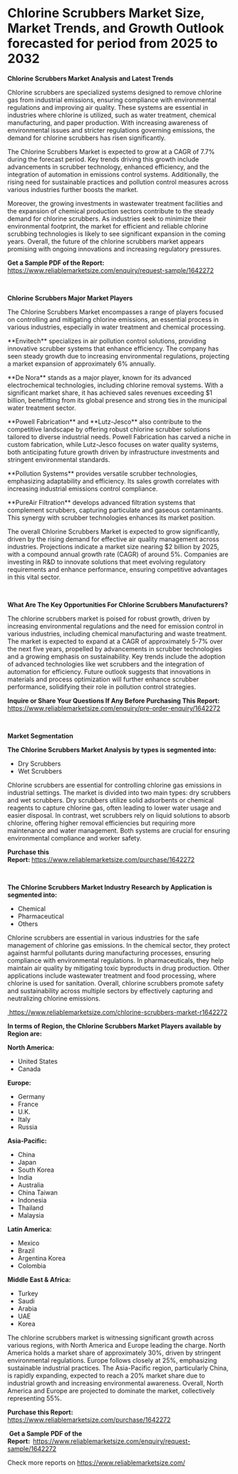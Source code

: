 <p><h1>Chlorine Scrubbers Market Size, Market Trends, and Growth Outlook forecasted for period from 2025 to 2032</h1></p><p><strong>Chlorine Scrubbers Market Analysis and Latest Trends</strong></p>
<p><p>Chlorine scrubbers are specialized systems designed to remove chlorine gas from industrial emissions, ensuring compliance with environmental regulations and improving air quality. These systems are essential in industries where chlorine is utilized, such as water treatment, chemical manufacturing, and paper production. With increasing awareness of environmental issues and stricter regulations governing emissions, the demand for chlorine scrubbers has risen significantly. </p><p>The Chlorine Scrubbers Market is expected to grow at a CAGR of 7.7% during the forecast period. Key trends driving this growth include advancements in scrubber technology, enhanced efficiency, and the integration of automation in emissions control systems. Additionally, the rising need for sustainable practices and pollution control measures across various industries further boosts the market. </p><p>Moreover, the growing investments in wastewater treatment facilities and the expansion of chemical production sectors contribute to the steady demand for chlorine scrubbers. As industries seek to minimize their environmental footprint, the market for efficient and reliable chlorine scrubbing technologies is likely to see significant expansion in the coming years. Overall, the future of the chlorine scrubbers market appears promising with ongoing innovations and increasing regulatory pressures.</p></p>
<p><strong>Get a Sample PDF of the Report:&nbsp;</strong> <a href="https://www.reliablemarketsize.com/enquiry/request-sample/1642272?utm_campaign=3197&utm_medium=2&utm_source=Github&utm_content=ia&utm_term=11042025&utm_id=chlorine-scrubbers">https://www.reliablemarketsize.com/enquiry/request-sample/1642272</a></p>
<p>&nbsp;</p>
<p><strong>Chlorine Scrubbers Major Market Players</strong></p>
<p><p>The Chlorine Scrubbers Market encompasses a range of players focused on controlling and mitigating chlorine emissions, an essential process in various industries, especially in water treatment and chemical processing. </p><p>**Envitech** specializes in air pollution control solutions, providing innovative scrubber systems that enhance efficiency. The company has seen steady growth due to increasing environmental regulations, projecting a market expansion of approximately 6% annually.</p><p>**De Nora** stands as a major player, known for its advanced electrochemical technologies, including chlorine removal systems. With a significant market share, it has achieved sales revenues exceeding $1 billion, benefitting from its global presence and strong ties in the municipal water treatment sector.</p><p>**Powell Fabrication** and **Lutz-Jesco** also contribute to the competitive landscape by offering robust chlorine scrubber solutions tailored to diverse industrial needs. Powell Fabrication has carved a niche in custom fabrication, while Lutz-Jesco focuses on water quality systems, both anticipating future growth driven by infrastructure investments and stringent environmental standards.</p><p>**Pollution Systems** provides versatile scrubber technologies, emphasizing adaptability and efficiency. Its sales growth correlates with increasing industrial emissions control compliance.</p><p>**PureAir Filtration** develops advanced filtration systems that complement scrubbers, capturing particulate and gaseous contaminants. This synergy with scrubber technologies enhances its market position.</p><p>The overall Chlorine Scrubbers Market is expected to grow significantly, driven by the rising demand for effective air quality management across industries. Projections indicate a market size nearing $2 billion by 2025, with a compound annual growth rate (CAGR) of around 5%. Companies are investing in R&D to innovate solutions that meet evolving regulatory requirements and enhance performance, ensuring competitive advantages in this vital sector.</p></p>
<p>&nbsp;</p>
<p><strong>What Are The Key Opportunities For Chlorine Scrubbers Manufacturers?</strong></p>
<p><p>The chlorine scrubbers market is poised for robust growth, driven by increasing environmental regulations and the need for emission control in various industries, including chemical manufacturing and waste treatment. The market is expected to expand at a CAGR of approximately 5-7% over the next five years, propelled by advancements in scrubber technologies and a growing emphasis on sustainability. Key trends include the adoption of advanced technologies like wet scrubbers and the integration of automation for efficiency. Future outlook suggests that innovations in materials and process optimization will further enhance scrubber performance, solidifying their role in pollution control strategies.</p></p>
<p><strong>Inquire or Share Your Questions If Any Before Purchasing This Report:</strong> <a href="https://www.reliablemarketsize.com/enquiry/pre-order-enquiry/1642272?utm_campaign=3197&utm_medium=2&utm_source=Github&utm_content=ia&utm_term=11042025&utm_id=chlorine-scrubbers">https://www.reliablemarketsize.com/enquiry/pre-order-enquiry/1642272</a></p>
<p>&nbsp;</p>
<p><strong>Market Segmentation</strong></p>
<p><strong>The Chlorine Scrubbers Market Analysis by types is segmented into:</strong></p>
<p><ul><li>Dry Scrubbers</li><li>Wet Scrubbers</li></ul></p>
<p><p>Chlorine scrubbers are essential for controlling chlorine gas emissions in industrial settings. The market is divided into two main types: dry scrubbers and wet scrubbers. Dry scrubbers utilize solid adsorbents or chemical reagents to capture chlorine gas, often leading to lower water usage and easier disposal. In contrast, wet scrubbers rely on liquid solutions to absorb chlorine, offering higher removal efficiencies but requiring more maintenance and water management. Both systems are crucial for ensuring environmental compliance and worker safety.</p></p>
<p><strong>Purchase this Report:&nbsp;</strong><a href="https://www.reliablemarketsize.com/purchase/1642272?utm_campaign=3197&utm_medium=2&utm_source=Github&utm_content=ia&utm_term=11042025&utm_id=chlorine-scrubbers">https://www.reliablemarketsize.com/purchase/1642272</a></p>
<p>&nbsp;</p>
<p><strong>The Chlorine Scrubbers Market Industry Research by Application is segmented into:</strong></p>
<p><ul><li>Chemical</li><li>Pharmaceutical</li><li>Others</li></ul></p>
<p><p>Chlorine scrubbers are essential in various industries for the safe management of chlorine gas emissions. In the chemical sector, they protect against harmful pollutants during manufacturing processes, ensuring compliance with environmental regulations. In pharmaceuticals, they help maintain air quality by mitigating toxic byproducts in drug production. Other applications include wastewater treatment and food processing, where chlorine is used for sanitation. Overall, chlorine scrubbers promote safety and sustainability across multiple sectors by effectively capturing and neutralizing chlorine emissions.</p></p>
<p><a href="https://www.reliablemarketsize.com/chlorine-scrubbers-market-r1642272?utm_campaign=3197&utm_medium=2&utm_source=Github&utm_content=ia&utm_term=11042025&utm_id=chlorine-scrubbers">&nbsp;https://www.reliablemarketsize.com/chlorine-scrubbers-market-r1642272</a></p>
<p><strong>In terms of Region, the Chlorine Scrubbers Market Players available by Region are:</strong></p>
<p>
    <p> <strong> North America: </strong>
        <ul>
            <li>United States</li>
            <li>Canada</li>
        </ul>
        </p> 
    <p> <strong> Europe: </strong>
        <ul>
            <li>Germany</li>
            <li>France</li>
            <li>U.K.</li>
            <li>Italy</li>
            <li>Russia</li>
        </ul>
        </p> 
    <p> <strong> Asia-Pacific: </strong>
        <ul>
            <li>China</li>
            <li>Japan</li>
            <li>South Korea</li>
            <li>India</li>
            <li>Australia</li>
            <li>China Taiwan</li>
            <li>Indonesia</li>
            <li>Thailand</li>
            <li>Malaysia</li>
        </ul>
        </p> 
    <p> <strong> Latin America: </strong>
        <ul>
            <li>Mexico</li>
            <li>Brazil</li>
            <li>Argentina Korea</li>
            <li>Colombia</li>
        </ul>
        </p> 
    <p> <strong> Middle East & Africa: </strong>
        <ul>
            <li>Turkey</li>
            <li>Saudi</li>
            <li>Arabia</li>
            <li>UAE</li>
            <li>Korea</li>
        </ul>
    </p>
    </p>
<p><p>The chlorine scrubbers market is witnessing significant growth across various regions, with North America and Europe leading the charge. North America holds a market share of approximately 30%, driven by stringent environmental regulations. Europe follows closely at 25%, emphasizing sustainable industrial practices. The Asia-Pacific region, particularly China, is rapidly expanding, expected to reach a 20% market share due to industrial growth and increasing environmental awareness. Overall, North America and Europe are projected to dominate the market, collectively representing 55%.</p></p>
<p><strong>Purchase this Report: </strong><a href="https://www.reliablemarketsize.com/purchase/1642272?utm_campaign=3197&utm_medium=2&utm_source=Github&utm_content=ia&utm_term=11042025&utm_id=chlorine-scrubbers">https://www.reliablemarketsize.com/purchase/1642272</a></p>
<p>&nbsp;<strong>Get a Sample PDF of the Report:&nbsp;&nbsp;</strong><a href="https://www.reliablemarketsize.com/enquiry/request-sample/1642272?utm_campaign=3197&utm_medium=2&utm_source=Github&utm_content=ia&utm_term=11042025&utm_id=chlorine-scrubbers">https://www.reliablemarketsize.com/enquiry/request-sample/1642272</a></p>
<p><strong></strong></p>
<p>Check more reports on <a href="https://www.reliablemarketsize.com/?utm_campaign=3197&utm_medium=2&utm_source=Github&utm_content=ia&utm_term=11042025&utm_id=chlorine-scrubbers">https://www.reliablemarketsize.com/</a></p>